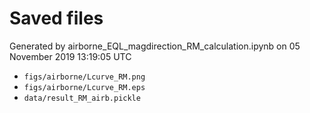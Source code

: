 # Saved files 


Generated by airborne_EQL_magdirection_RM_calculation.ipynb on 05 November 2019 13:19:05 UTC

*  `figs/airborne/Lcurve_RM.png` 
*  `figs/airborne/Lcurve_RM.eps` 
*  `data/result_RM_airb.pickle` 
